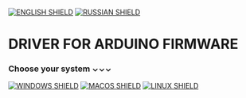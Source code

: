 [![ENGLISH SHIELD](https://img.shields.io/badge/-English-08f?style=flat-square)]()
[![RUSSIAN SHIELD](https://img.shields.io/badge/-Русский-444?style=flat-square)](RU_README.md)

# DRIVER FOR ARDUINO FIRMWARE

### Choose your system ⌄⌄⌄

[![WINDOWS SHIELD](https://img.shields.io/badge/Windows-7+-04D?style=for-the-badge&logo=windows11&logoColor=0BF)](windows)
[![MACOS SHIELD](https://img.shields.io/badge/MacOS-10.4+-04D?style=for-the-badge&logo=apple&logoColor=FFF)](macos)
[![LINUX SHIELD](https://img.shields.io/badge/Linux-SOON-04D?style=for-the-badge&logo=linux&logoColor=0F0)](linux)
